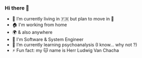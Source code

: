 ### Hi there 👋
- 📍 I’m currently living in 🇫🇷 but plan to move in 🏴󠁧󠁢󠁳󠁣󠁴󠁿
- 🏠 I'm working from home
- 🌍 & also anywhere
- 🏢 I'm Software & System Engineer
- 🌱 I’m currently learning psychoanalysis (I know… why not ?)
- ⚡ Fun fact: my 🐱 name is Herr Ludwig Van Chacha
